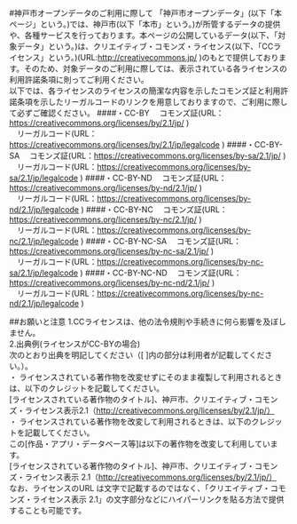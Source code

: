 #神戸市オープンデータのご利用に際して
「神戸市オープンデータ」(以下「本ページ」という。)では、神戸市(以下「本市」という。)が所管するデータの提供や、各種サービスを行っております。本ページの公開しているデータ(以下、「対象データ」という。)は、クリエイティブ・コモンズ・ライセンス(以下、「CCライセンス」という。)(URL:http://creativecommons.jp/ )のもとで提供しております。そのため、対象データのご利用に際しては、表示されている各ライセンスの利用許諾条項に則ってご利用ください。  
以下では、各ライセンスのライセンスの簡潔な内容を示したコモンズ証と利用許諾条項を示したリーガルコードのリンクを用意しておりますので、ご利用に際して必ずご確認ください。
####・CC-BY
　コモンズ証(URL：https://creativecommons.org/licenses/by/2.1/jp/ )  
　リーガルコード(URL：https://creativecommons.org/licenses/by/2.1/jp/legalcode )
####・CC-BY-SA
　コモンズ証(URL：https://creativecommons.org/licenses/by-sa/2.1/jp/ )  
　リーガルコード(URL：https://creativecommons.org/licenses/by-sa/2.1/jp/legalcode )
####・CC-BY-ND
　コモンズ証(URL：https://creativecommons.org/licenses/by-nd/2.1/jp/ )  
　リーガルコード(URL：https://creativecommons.org/licenses/by-nd/2.1/jp/legalcode )
####・CC-BY-NC
　コモンズ証(URL：https://creativecommons.org/licenses/by-nc/2.1/jp/ )  
　リーガルコード(URL：https://creativecommons.org/licenses/by-nc/2.1/jp/legalcode )
####・CC-BY-NC-SA
　コモンズ証(URL：https://creativecommons.org/licenses/by-nc-sa/2.1/jp/ )  
　リーガルコード(URL：https://creativecommons.org/licenses/by-nc-sa/2.1/jp/legalcode )
####・CC-BY-NC-ND
　コモンズ証(URL：https://creativecommons.org/licenses/by-nc-nd/2.1/jp/ )  
　リーガルコード(URL：https://creativecommons.org/licenses/by-nc-nd/2.1/jp/legalcode )  

##お願いと注意
1.CCライセンスは、他の法令規則や手続きに何ら影響を及ぼしません。  
2.出典例(ライセンスがCC-BYの場合)  
次のとおり出典を明記してください（[ ]内の部分は利用者が記載してください。）。  
・ ライセンスされている著作物を改変せずにそのまま複製して利用されるときは、以下のクレジットを記載してください。  
 [ライセンスされている著作物のタイトル]、神戸市、クリエイティブ・コモンズ・ライセンス表示2.1（http://creativecommons.org/licenses/by/2.1/jp/）  
・ ライセンスされている著作物を改変して利用されるときは、以下のクレジットを記載してください。  
この[作品・アプリ・データベース等]は以下の著作物を改変して利用しています。  
 [ライセンスされている著作物のタイトル]、神戸市、クリエイティブ・コモンズ・ライセンス表示 2.1（http://creativecommons.org/licenses/by/2.1/jp/）  
 なお、ライセンスのURL は文字で記載するのではなく、「クリエイティブ・コモンズ・ライセンス表示 2.1」の文字部分などにハイパーリンクを貼る方法で提供することも可能です。
